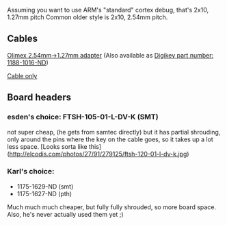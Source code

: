 Assuming you want to use ARM's "standard" cortex debug, that's 2x10, 1.27mm pitch
Common older style is 2x10, 2.54mm pitch.

## Cables

[Olimex 2.54mm->1.27mm adapter](https://www.olimex.com/Products/ARM/JTAG/ARM-JTAG-20-10/) 
(Also available as [Digikey part number: 1188-1016-ND](http://www.digikey.com/product-search/en?keywords=1188-1016-ND))

[Cable only](http://microcontrollershop.com/product_info.php?products_id=4517)


## Board headers

### esden's choice: FTSH-105-01-L-DV-K   (SMT)
not super cheap, (he gets from samtec directly) but it has partial 
shrouding, only around the pins where the key on the cable goes, so it
takes up a lot less space.  [Looks sorta like this]
(http://elcodis.com/photos/27/91/279125/ftsh-120-01-l-dv-k.jpg)

### Karl's choice:
* 1175-1629-ND (smt)
* 1175-1627-ND (pth)

Much much much cheaper, but fully fully shrouded, so more board space.
Also, he's never actually used them yet ;)


